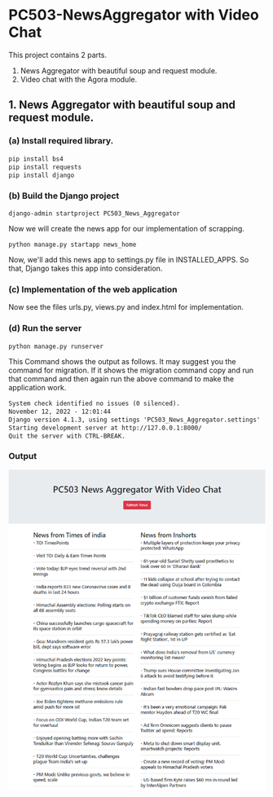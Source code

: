 # PC503-NewsAggregator with Video Chat

This project contains 2 parts.

1. News Aggregator with beautiful soup and request module.
2. Video chat with the Agora module.

## 1. News Aggregator with beautiful soup and request module.

### (a) Install required library.

```
pip install bs4
pip install requests
pip install django
```

### (b) Build the Django project

```
django-admin startproject PC503_News_Aggregator
```

Now we will create the news app for our implementation of scrapping.

```
python manage.py startapp news_home
```

Now, we'll add this news app to settings.py file in INSTALLED_APPS. So that, Django takes this app into consideration.

### (c) Implementation of the web application

Now see the files urls.py, views.py and index.html for implementation.

### (d) Run the server

```
python manage.py runserver
```

This Command shows the output as follows. It may suggest you the command for migration. If it shows the migration command copy and run that command and then again run the above command to make the application work.

```
System check identified no issues (0 silenced).
November 12, 2022 - 12:01:44
Django version 4.1.3, using settings 'PC503_News_Aggregator.settings'
Starting development server at http://127.0.0.1:8000/
Quit the server with CTRL-BREAK.
```

### Output

![news aggregator output](/output_images/news_aggregator_output.PNG)
